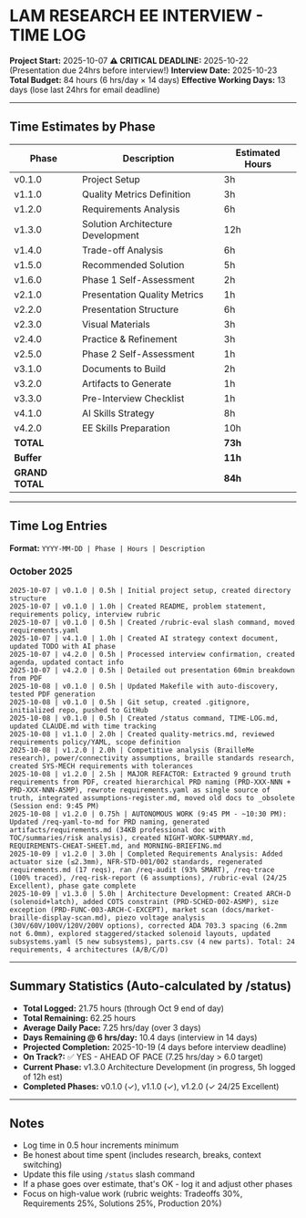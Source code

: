 # LAM RESEARCH EE INTERVIEW - TIME LOG

**Project Start:** 2025-10-07
**⚠️ CRITICAL DEADLINE:** 2025-10-22 (Presentation due 24hrs before interview!)
**Interview Date:** 2025-10-23
**Total Budget:** 84 hours (6 hrs/day × 14 days)
**Effective Working Days:** 13 days (lose last 24hrs for email deadline)

---

## Time Estimates by Phase

| Phase | Description | Estimated Hours |
|-------|-------------|-----------------|
| v0.1.0 | Project Setup | 3h |
| v1.1.0 | Quality Metrics Definition | 3h |
| v1.2.0 | Requirements Analysis | 6h |
| v1.3.0 | Solution Architecture Development | 12h |
| v1.4.0 | Trade-off Analysis | 6h |
| v1.5.0 | Recommended Solution | 5h |
| v1.6.0 | Phase 1 Self-Assessment | 2h |
| v2.1.0 | Presentation Quality Metrics | 1h |
| v2.2.0 | Presentation Structure | 6h |
| v2.3.0 | Visual Materials | 3h |
| v2.4.0 | Practice & Refinement | 3h |
| v2.5.0 | Phase 2 Self-Assessment | 1h |
| v3.1.0 | Documents to Build | 2h |
| v3.2.0 | Artifacts to Generate | 1h |
| v3.3.0 | Pre-Interview Checklist | 1h |
| v4.1.0 | AI Skills Strategy | 8h |
| v4.2.0 | EE Skills Preparation | 10h |
| **TOTAL** | | **73h** |
| **Buffer** | | **11h** |
| **GRAND TOTAL** | | **84h** |

---

## Time Log Entries

**Format:** `YYYY-MM-DD | Phase | Hours | Description`

### October 2025

```
2025-10-07 | v0.1.0 | 0.5h | Initial project setup, created directory structure
2025-10-07 | v0.1.0 | 1.0h | Created README, problem statement, requirements policy, interview rubric
2025-10-07 | v0.1.0 | 0.5h | Created /rubric-eval slash command, moved requirements.yaml
2025-10-07 | v4.1.0 | 1.0h | Created AI strategy context document, updated TODO with AI phase
2025-10-07 | v4.2.0 | 0.5h | Processed interview confirmation, created agenda, updated contact info
2025-10-07 | v4.2.0 | 0.5h | Detailed out presentation 60min breakdown from PDF
2025-10-08 | v0.1.0 | 0.5h | Updated Makefile with auto-discovery, tested PDF generation
2025-10-08 | v0.1.0 | 0.5h | Git setup, created .gitignore, initialized repo, pushed to GitHub
2025-10-08 | v0.1.0 | 0.5h | Created /status command, TIME-LOG.md, updated CLAUDE.md with time tracking
2025-10-08 | v1.1.0 | 2.0h | Created quality-metrics.md, reviewed requirements policy/YAML, scope definition
2025-10-08 | v1.2.0 | 2.0h | Competitive analysis (BrailleMe research), power/connectivity assumptions, braille standards research, created SYS-MECH requirements with tolerances
2025-10-08 | v1.2.0 | 2.5h | MAJOR REFACTOR: Extracted 9 ground truth requirements from PDF, created hierarchical PRD naming (PRD-XXX-NNN + PRD-XXX-NNN-ASMP), rewrote requirements.yaml as single source of truth, integrated assumptions-register.md, moved old docs to _obsolete (Session end: 9:45 PM)
2025-10-08 | v1.2.0 | 0.75h | AUTONOMOUS WORK (9:45 PM - ~10:30 PM): Updated /req-yaml-to-md for PRD naming, generated artifacts/requirements.md (34KB professional doc with TOC/summaries/risk analysis), created NIGHT-WORK-SUMMARY.md, REQUIREMENTS-CHEAT-SHEET.md, and MORNING-BRIEFING.md
2025-10-09 | v1.2.0 | 3.0h | Completed Requirements Analysis: Added actuator size (≤2.3mm), NFR-STD-001/002 standards, regenerated requirements.md (17 reqs), ran /req-audit (93% SMART), /req-trace (100% traced), /req-risk-report (6 assumptions), /rubric-eval (24/25 Excellent), phase gate complete
2025-10-09 | v1.3.0 | 5.0h | Architecture Development: Created ARCH-D (solenoid+latch), added COTS constraint (PRD-SCHED-002-ASMP), size exception (PRD-FUNC-003-ARCH-C-EXCEPT), market scan (docs/market-braille-display-scan.md), piezo voltage analysis (30V/60V/100V/120V/200V options), corrected ADA 703.3 spacing (6.2mm not 6.0mm), explored staggered/stacked solenoid layouts, updated subsystems.yaml (5 new subsystems), parts.csv (4 new parts). Total: 24 requirements, 4 architectures (A/B/C/D)
```

---

## Summary Statistics (Auto-calculated by /status)

- **Total Logged:** 21.75 hours (through Oct 9 end of day)
- **Total Remaining:** 62.25 hours
- **Average Daily Pace:** 7.25 hrs/day (over 3 days)
- **Days Remaining @ 6 hrs/day:** 10.4 days (interview in 14 days)
- **Projected Completion:** 2025-10-19 (4 days before interview deadline)
- **On Track?:** ✅ YES - AHEAD OF PACE (7.25 hrs/day > 6.0 target)
- **Current Phase:** v1.3.0 Architecture Development (in progress, 5h logged of 12h est)
- **Completed Phases:** v0.1.0 (✓), v1.1.0 (✓), v1.2.0 (✓ 24/25 Excellent)

---

## Notes

- Log time in 0.5 hour increments minimum
- Be honest about time spent (includes research, breaks, context switching)
- Update this file using `/status` slash command
- If a phase goes over estimate, that's OK - log it and adjust other phases
- Focus on high-value work (rubric weights: Tradeoffs 30%, Requirements 25%, Solutions 25%, Production 20%)

